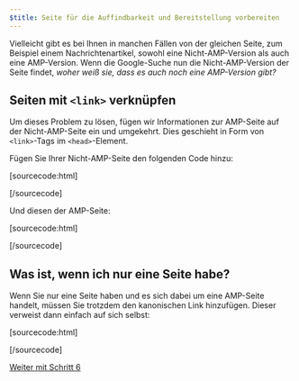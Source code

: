 ```yaml
---
$title: Seite für die Auffindbarkeit und Bereitstellung vorbereiten
---
```


Vielleicht gibt es bei Ihnen in manchen Fällen von der gleichen Seite, zum Beispiel einem Nachrichtenartikel, sowohl eine Nicht-AMP-Version als auch eine AMP-Version. Wenn die Google-Suche nun die Nicht-AMP-Version der Seite findet, *woher weiß sie, dass es auch noch eine AMP-Version gibt?*

## Seiten mit `<link>` verknüpfen

Um dieses Problem zu lösen, fügen wir Informationen zur AMP-Seite auf der Nicht-AMP-Seite ein und umgekehrt. Dies geschieht in Form von `<link>`-Tags im `<head>`-Element.

Fügen Sie Ihrer Nicht-AMP-Seite den folgenden Code hinzu:

[sourcecode:html]
<link rel="amphtml" href="https://www.example.com/url/to/amp/document.html">
[/sourcecode]

Und diesen der AMP-Seite:

[sourcecode:html]
<link rel="canonical" href="https://www.example.com/url/to/full/document.html">
[/sourcecode]

## Was ist, wenn ich nur eine Seite habe?

Wenn Sie nur eine Seite haben und es sich dabei um eine AMP-Seite handelt, müssen Sie trotzdem den kanonischen Link hinzufügen. Dieser verweist dann einfach auf sich selbst:

[sourcecode:html]
<link rel="canonical" href="https://www.example.com/url/to/amp/document.html">
[/sourcecode]

<a class="go-button button" href="/de/docs/tutorials/create/publish.html">Weiter mit Schritt 6</a>
